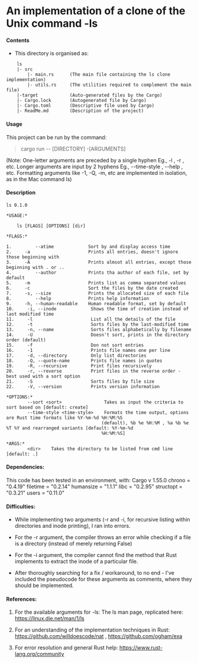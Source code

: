 # An implementation of a clone of the Unix command -ls


#### Contents

- This directory is organised as:
    
```
    ls
    |- src
        |- main.rs      (The main file containing the ls clone implementation)
        |- utils.rs     (The utilities required to complement the main file)
    |-target            (Auto-generated files by the Cargo)
    |- Cargo.lock       (Autogenerated file by Cargo)
    |- Cargo.toml       (Descriptive file used by Cargo)
    |- ReadMe.md        (Description of the project)
```

#### Usage

This project can be run by the command:

> cargo run -- [DIRECTORY] -[ARGUMENTS]

(Note: One-letter arguments are preceded by a single hyphen Eg., -l , -r , etc.
Longer arguments are input by 2 hyphens Eg., --time-style , --help , etc. Formatting arguments like -1, -Q, -m, etc are implemented in isolation, as in the Mac command ls)

#### Description

    ls 0.1.0

    *USAGE:*

        ls [FLAGS] [OPTIONS] [dir]

    *FLAGS:*

    1.         --atime             Sort by and display access time
    2.     -a                      Prints all entries, doesn't ignore those beginning with 
    3.     -A                      Prints almsot all entries, except those beginning with . or ..
    4.         --author            Prints tha author of each file, set by default
    5.     -m                      Prints list as comma separated values
    6.     -c                      Sort the files by the date created
    7.     -s, --size              Prints the allocated size of each file
    8.         --help              Prints help information
    9.     -h, --human-readable    Human readable format, set by default
    10.     -i, --inode             Shows the time of creation instead of last modified time
    11.     -l                      List all the details of the file
    12.     -t                      Sorts files by the last-modified time
    13.     -n, --name              Sorts files alphabetically by filename
    14.     -U                      Doesn't sort, prints in the directory order (default)
    15.     -f                      Don not sort entries
    16.     -1                      Prints file names one per line
    17.     -d, --directory         Only list directories
    18.     -Q, --quote-name        Prints file names in quotes
    19.     -R, --recursive         Print files recursively
    20.     -r, --reverse           Print files in the reverse order - best used with a sort option
    21.     -S                      Sorts files by file size
    22.     -V, --version           Prints version information

    *OPTIONS:*
            --sort <sort>                Takes as input the criteria to sort based on [default: create]
            --time-style <time-style>    Formats the time output, options are Rust time formats like %Y-%m-%d %H:%M:%S
                                        (default), %b %e %H:%M , %a %b %e %T %Y and rearranged variants [default: %Y-%m-%d
                                        %H:%M:%S]

    *ARGS:*
            <dir>    Takes the directory to be listed from cmd line [default: .]


#### Dependencies:

This code has been tested in an environment, with:
    Cargo       v 1.55.0
    chrono      = "0.4.19"
    filetime    = "0.2.14"
    humansize   = "1.1.1"
    libc        = "0.2.95"
    structopt   = "0.3.21"
    users       = "0.11.0"


#### Difficulties:

- While implementing two arguments (-r and -i, for recursive listing within directories and inode printing), I ran into errors.

- For the -r argument, the compiler throws an error while checking if a file is a directory (instead of merely returning False)

- For the -i argument, the compiler cannot find the method that Rust implements to extract the inode of a particular file.

- After thoroughly searching for a fix / workaround, to no end - I've included the pseudocode for these arguments as comments, where they should be implemented. 

#### References:

1. For the available arguments for -ls: The ls man page, replicated here: https://linux.die.net/man/1/ls

2. For an understanding of the implementation techniques in Rust: https://github.com/willdoescode/nat , https://github.com/ogham/exa

3. For error resolution and general Rust help: https://www.rust-lang.org/community 



